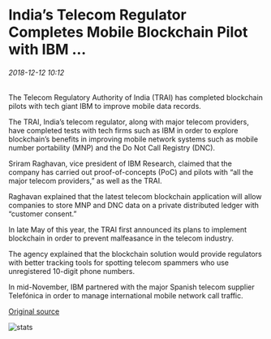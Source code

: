 # India’s Telecom Regulator Completes Mobile Blockchain Pilot with IBM ...

###### 2018-12-12 10:12

The Telecom Regulatory Authority of India (TRAI) has completed blockchain pilots with tech giant IBM to improve mobile data records.

The TRAI, India’s telecom regulator, along with major telecom providers, have completed tests with tech firms such as IBM in order to explore blockchain’s benefits in improving mobile network systems such as mobile number portability (MNP) and the Do Not Call Registry (DNC).

Sriram Raghavan, vice president of IBM Research, claimed that the company has carried out proof-of-concepts (PoC) and pilots with “all the major telecom providers,” as well as the TRAI.

Raghavan explained that the latest telecom blockchain application will allow companies to store MNP and DNC data on a private distributed ledger with “customer consent.”

In late May of this year, the TRAI first announced its plans to implement blockchain in order to prevent malfeasance in the telecom industry.

The agency explained that the blockchain solution would provide regulators with better tracking tools for spotting telecom spammers who use unregistered 10-digit phone numbers.

In mid-November, IBM partnered with the major Spanish telecom supplier Telefónica in order to manage international mobile network call traffic.

[Original source](https://cointelegraph.com/news/indias-telecom-regulator-completes-mobile-blockchain-pilot-with-ibm)

![stats](https://c.statcounter.com/11760860/0/a89fa40b/1/ "stats")